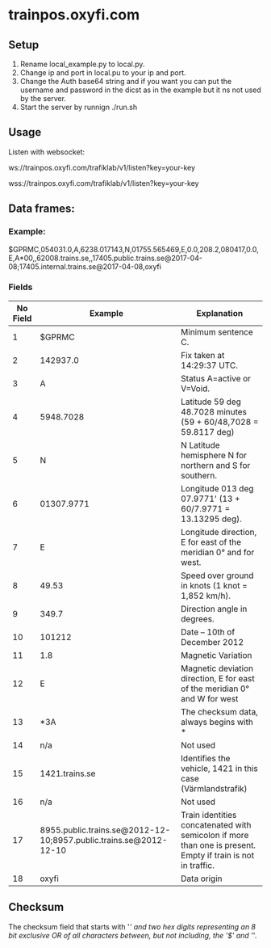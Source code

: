 # trainpos.oxyfi.com

## Setup
1. Rename local_example.py to local.py.
2. Change ip and port in local.pu to your ip and port.
3. Change the Auth base64 string and if you want you can put the username and password in the dicst as in the 
   example but it ns not used by the server.
4. Start the server by runnign ./run.sh

## Usage
Listen with websocket:

ws://trainpos.oxyfi.com/trafiklab/v1/listen?key=your-key

wss://trainpos.oxyfi.com/trafiklab/v1/listen?key=your-key

## Data frames:

### Example:
$GPRMC,054031.0,A,6238.017143,N,01755.565469,E,0.0,208.2,080417,0.0,E,A*00,,62008.trains.se,,17405.public.trains.se@2017-04-08;17405.internal.trains.se@2017-04-08,oxyfi

### Fields 

|No Field|Example|Explanation|
|------|---|---|
| 1  |$GPRMC|Minimum sentence	C.| 
| 2  |142937.0|Fix taken at 14:29:37 UTC.|   
| 3  |A|Status A=active or V=Void.|   
| 4  |5948.7028|Latitude 59 deg 48.7028 minutes (59 + 60/48,7028 = 59.8117 deg)|   
| 5  |N|N Latitude hemisphere	N for northern and S for southern.|   
| 6  |01307.9771|Longitude 013 deg 07.9771' (13 + 60/7.9771 = 13.13295 deg).|  
| 7  |E|Longitude direction, E for east of the meridian 0° and for west.|   
| 8  |49.53| Speed over ground in	 knots (1 knot =  1,852 km/h).|   
| 9  |349.7|Direction angle in degrees.|   
| 10 |101212|Date – 10th of December 2012|   
| 11 |1.8|Magnetic Variation|   
| 12 |E| Magnetic deviation direction, E for east of the meridian 0° and W for west|   
| 13 |*3A| The checksum data, always begins with *|   
| 14 |n/a|Not used|   
| 15 |1421.trains.se|Identifies the vehicle, 1421 in this case (Värmlandstrafik)|   
| 16 |n/a|Not used|   
| 17 |8955.public.trains.se@2012-12-10;8957.public.trains.se@2012-12-10|Train identities concatenated with semicolon if more than one is present. Empty if train is not in traffic.|   
| 18 |oxyfi|Data origin| 

## Checksum
The checksum field that starts with '*' and two hex digits representing an 8 bit exclusive OR of all characters between, but not including, the '$' and '*'.


